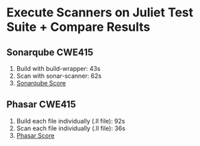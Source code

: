 # Execute Scanners on Juliet Test Suite + Compare Results

## Sonarqube CWE415
1. Build with build-wrapper: 43s
2. Scan with sonar-scanner: 62s
3. [Sonarqube Score](./score-sonarqube.json)

## Phasar CWE415
1. Build each file individually (.ll file): 92s
2. Scan each file individually (.ll file): 36s
3. [Phasar Score](./score-phasar.json)
